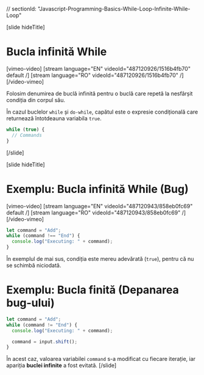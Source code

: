 // sectionId: "Javascript-Programming-Basics-While-Loop-Infinite-While-Loop"

[slide hideTitle]
# Bucla infinită While

[vimeo-video]
[stream language="EN" videoId="487120926/1516b4fb70" default /]
[stream language="RO" videoId="487120926/1516b4fb70"  /]
[/video-vimeo]


Folosim denumirea de buclă infinită pentru o buclă care repetă la nesfârșit condiția din corpul său.

În cazul buclelor `while` și `do-while`, capătul este o expresie condițională care returnează întotdeauna variabila `true`. 

```js
while (true) {
  // Commands
}
```

[/slide]

[slide hideTitle]

# Exemplu: Bucla infinită While (Bug)

[vimeo-video]
[stream language="EN" videoId="487120943/858eb0fc69" default /]
[stream language="RO" videoId="487120943/858eb0fc69"  /]
[/video-vimeo]


```js
let command = "Add";
while (command !== "End") {
  console.log("Executing: " + command);
}
```

În exemplul de mai sus, condiția este mereu adevărată (`true`), pentru că nu se schimbă niciodată.

# Exemplu: Bucla finită (Depanarea bug-ului)
```js
let command = "Add";
while (command != "End") {
  console.log("Executing: " + command);

  command = input.shift();
}
```

În acest caz, valoarea variabilei `command` s-a modificat cu fiecare iterație, iar apariția **buclei infinite** a fost evitată. 
[/slide]
